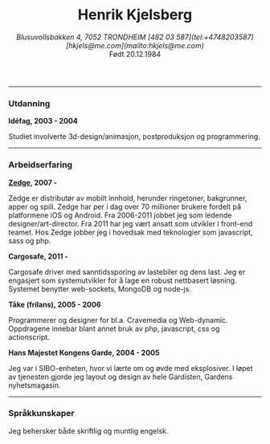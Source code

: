 
<header class="acenter">

Henrik Kjelsberg
================

<address>
  Blusuvollsbakken 4, 7052 TRONDHEIM  
  [482 03 587](tel:+4748203587) [hkjels@me.com](mailto:hkjels@me.com)
</address>
Født <time datetime="1984-20-12">20.12.1984</time>

</header>


* * *

### Utdanning

__Idéfag, 2003 - 2004__

Studiet involverte 3d-design/animasjon, postproduksjon og programmering.

* * *


### Arbeidserfaring

__[Zedge](http://zedge.net/), 2007 -__

Zedge er distributør av mobilt innhold, herunder ringetoner, bakgrunner,
apper og spill. Zedge har per i dag over 70 millioner brukere fordelt på
platformene iOS og Android. Fra 2006-2011 jobbet jeg som ledende
designer/art-director. Fra 2011 har jeg vært ansatt som utvikler i front-end
teamet. Hos Zedge jobber jeg i hovedsak med teknologier som javascript, sass
og php.


__Cargosafe, 2011 -__

Cargosafe driver med sanntidssporing av lastebiler og dens last. Jeg er
engasjert som systemutvikler for å lage en robust nettbasert løsning.
Systemet benytter web-sockets, MongoDB og node-js.


__Tåke (frilans),  2005 - 2006__

Programmerer og designer for bl.a. Cravemedia og Web-dynamic. Oppdragene
innebar blant annet bruk av php, javascript, css og actionscript.


__Hans Majestet Kongens Garde, 2004 - 2005__

Jeg var i SIBO-enheten, hvor vi lærte om og øvde med eksplosiver. I løpet
av tjenesten gjorde jeg layout og design av hele Gardisten, Gardens
nyhetsmagasin.

* * *


### Språkkunskaper

Jeg behersker både skriftlig og muntlig engelsk.

